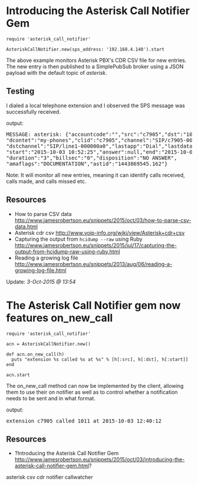 # Introducing the Asterisk Call Notifier Gem

    require 'asterisk_call_notifier'

    AsteriskCallNotifier.new(sps_address: '192.168.4.140').start

The above example monitors Asterisk PBX's CDR CSV file for new entries. The new entry is then published to a SimplePubSub broker using a JSON payload with the default topic of *asterisk*.

## Testing

I dialed a local telephone extension and I observed the SPS message was successfully received.

output:

<pre>MESSAGE: asterisk: {"accountcode":"","src":"c7905","dst":"1011",
"dcontet":"my-phones","clid":"c7905","channel":"SIP/c7905-0000009f",
"dstchannel":"SIP/line1-000000a0","lastapp":"Dial","lastdata":"SIP/line1,20",
"start":"2015-10-03 10:52:25","answer":null,"end":"2015-10-03 10:52:28",
"duration":"3","billsec":"0","disposition":"NO ANSWER",
"amaflags":"DOCUMENTATION","astid":"1443869545.162"}
</pre>

Note: It will monitor all new entries, meaning it can identify calls received, calls made, and calls missed etc.

## Resources

* How to parse CSV data http://www.jamesrobertson.eu/snippets/2015/oct/03/how-to-parse-csv-data.html
* Asterisk cdr csv http://www.voip-info.org/wiki/view/Asterisk+cdr+csv
* Capturing the output from `hcidump --raw` using Ruby http://www.jamesrobertson.eu/snippets/2015/jul/17/capturing-the-output-from-hcidump-raw-using-ruby.html
* Reading a growing log file http://www.jamesrobertson.eu/snippets/2013/aug/06/reading-a-growing-log-file.html

Update: *3-Oct-2015 @ 13:54*

# The Asterisk Call Notifier gem now features on_new_call

    require 'asterisk_call_notifier'

    acn = AsteriskCallNotifier.new()

    def acn.on_new_call(h)
      puts "extension %s called %s at %s" % [h[:src], h[:dst], h[:start]]
    end

    acn.start

The on_new_call method can now be implemented by the client, allowing them to use their on notifier as well as to control whether a notification needs to be sent and in what format.

output:

<pre>extension c7905 called 1011 at 2015-10-03 12:40:12</pre>

## Resources

* ?Introducing the Asterisk Call Notifier Gem http://www.jamesrobertson.eu/snippets/2015/oct/03/introducing-the-asterisk-call-notifier-gem.html?

asterisk csv cdr notifier callwatcher
